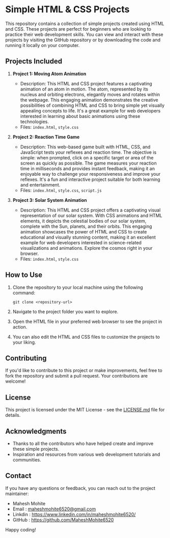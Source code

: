 # Simple HTML & CSS Projects

This repository contains a collection of simple projects created using HTML and CSS. These projects are perfect for beginners who are looking to practice their web development skills. You can view and interact with these projects by visiting the GitHub repository or by downloading the code and running it locally on your computer.

## Projects Included

1. **Project 1: Moving Atom Animation**
   - Description: This HTML and CSS project features a captivating animation of an atom in motion. The atom, represented by its nucleus and orbiting electrons, elegantly moves and rotates within the webpage. This engaging animation demonstrates the creative possibilities of combining HTML and CSS to bring simple yet visually appealing concepts to life. It's a great example for web developers interested in learning about basic animations using these technologies.
   - Files: `index.html`, `style.css`

2. **Project 2: Reaction Time Game**
   - Description: This web-based game built with HTML, CSS, and JavaScript tests your reflexes and reaction time. The objective is simple: when prompted, click on a specific target or area of the screen as quickly as possible. The game measures your reaction time in milliseconds and provides instant feedback, making it an enjoyable way to challenge your responsiveness and improve your reflexes. It's a fun and interactive project suitable for both learning and entertainment.
   - Files: `index.html`, `style.css`, `script.js`

3. **Project 3: Solar System Animation**
   - Description: This HTML and CSS project offers a captivating visual representation of our solar system. With CSS animations and HTML elements, it depicts the celestial bodies of our solar system, complete with the Sun, planets, and their orbits. This engaging animation showcases the power of HTML and CSS to create educational and visually stunning content, making it an excellent example for web developers interested in science-related visualizations and animations. Explore the cosmos right in your browser.
   - Files: `index.html`, `style.css`

## How to Use

1. Clone the repository to your local machine using the following command:
   ```
   git clone <repository-url>
   ```

2. Navigate to the project folder you want to explore.

3. Open the HTML file in your preferred web browser to see the project in action.

4. You can also edit the HTML and CSS files to customize the projects to your liking.

## Contributing

If you'd like to contribute to this project or make improvements, feel free to fork the repository and submit a pull request. Your contributions are welcome!

## License

This project is licensed under the MIT License - see the [LICENSE.md](LICENSE.md) file for details.

## Acknowledgments

- Thanks to all the contributors who have helped create and improve these simple projects.
- Inspiration and resources from various web development tutorials and communities.

## Contact

If you have any questions or feedback, you can reach out to the project maintainer:

- Mahesh Mohite
- Email : maheshmohite6520@gmail.com
- Linkdin : https://www.linkedin.com/in/maheshmohite6520/
- GitHub : https://github.com/MaheshMohite6520

Happy coding!
